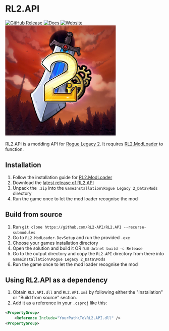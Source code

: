 # RL2.API
[![GitHub Release](https://img.shields.io/github/v/release/RL2-API/RL2.API.svg?logo=github&style=flat-square)](https://github.com/RL2-API/RL2.API/releases/latest)
![Docs](https://img.shields.io/badge/Documentation-Offline-orange?logo=github&style=flat-square)
[![Website](https://img.shields.io/badge/Website-gray?logo=webtrees&logoColor=white&style=flat-square)](https://rl2-modloader.onrender.com/mods/RL2.API)
<br/><img src="https://raw.githubusercontent.com/RL2-API/RL2.ModLoader/main/Assets/ModLoaderIcon-NoText-700x700.png" width=350px height=350px  />


RL2.API is a modding API for [Rogue Legacy 2](https://roguelegacy2.com). It requires [RL2.ModLoader](https://github.com/RL2-API/RL2.ModLoader) to function.


## Installation
1. Follow the installation guide for [RL2.ModLoader](https://github.com/RL2-API/RL2.ModLoader)
2. Download the [latest release of RL2.API](https://github.com/RL2-API/RL2.API/releases/latest)
3. Unpack the `.zip` into the `GameInstallation\Rogue Legacy 2_Data\Mods` directory
4. Run the game once to let the mod loader recognise the mod

## Build from source
1. Run `git clone https://github.com/RL2-API/RL2.API --recurse-submodules`
2. Go to `RL2.ModLoader.DevSetup` and run the provided `.exe`
3. Choose your games installation directory
4. Open the solution and build it OR run `dotnet build -c Release`
5. Go to the output directory and copy the `RL2.API` directory from there into `GameInstallation\Rogue Legacy 2_Data\Mods`
6. Run the game once to let the mod loader recognise the mod

## Using RL2.API as a dependency
1. Obtain `RL2.API.dll` and `RL2.API.xml` by following either the "Installation" or "Build from source" section.
2. Add it as a reference in your `.csproj` like this:
```xml
<PropertyGroup>
	<Reference Include="YourPath\To\RL2.API.dll" />
<PropertyGroup>
```
